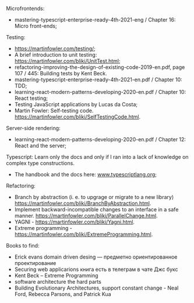 Microfrontends:
- mastering-typescript-enterprise-ready-4th-2021-eng / Chapter 16: Micro front-ends;

Testing:
- https://martinfowler.com/testing/;
- A brief introduction to unit testing: https://martinfowler.com/bliki/UnitTest.html;
- refactoring-improving-the-design-of-existing-code-2019-en.pdf, page 107 / 445: Building tests by Kent Beck.
- mastering-typescript-enterprise-ready-4th-2021-en.pdf / Chapter 10: TDD;
- learning-react-modern-patterns-developing-2020-en.pdf / Chapter 10: React testing;
- Testing JavaScript applications by Lucas da Costa;
- Martin Fowler: Self-testing code. https://martinfowler.com/bliki/SelfTestingCode.html.

Server-side rendering:
- learning-react-modern-patterns-developing-2020-en.pdf / Chapter 12: React and the server;

Typescript:
Learn only the docs and only if I ran into a lack of knowledge on complex type constructions.
- The handbook and the docs here: www.typescriptlang.org;

Refactoring:
- Branch by abstraction (i. e. to upgrage or migrate to a new library) https://martinfowler.com/bliki/BranchByAbstraction.html.
- Implement backward-incompatible changes to an interface in a safe manner. https://martinfowler.com/bliki/ParallelChange.html.
- YAGNI - https://martinfowler.com/bliki/Yagni.html.
- Extreme programming - https://martinfowler.com/bliki/ExtremeProgramming.html.

Books to find:
- Erick evans domain driven desing — предметно ориентированное проектирование
- Securing web applicarions книга есть в телеграм в чате Джс букс
- Kent Beck – Extreme Programming
- software architecture the hard parts
- Building Evolutionary Architectures, support constant change - Neal Ford, Rebecca Parsons, and Patrick Kua
